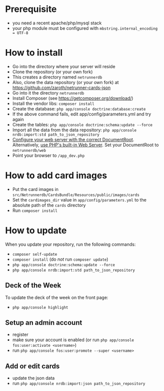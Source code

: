 # Prerequisite

- you need a recent apache/php/mysql stack
- your php module must be configured with `mbstring.internal_encoding = UTF-8`

# How to install

- Go into the directory where your server will reside
- Clone the repository (or your own fork)
- This creates a directory named `netrunnerdb`
- Also, clone the data repository (or your own fork) at https://github.com/zaroth/netrunner-cards-json
- Go into it the directory `netrunnerdb`
- Install Composer (see https://getcomposer.org/download/)
- Install the vendor libs: `composer install`
- Create the database: `php app/console doctrine:database:create`
- If the above command fails, edit app/config/parameters.yml and try again
- Create the tables: `php app/console doctrine:schema:update --force`
- Import all the data from the data repository: `php app/console nrdb:import:std path_to_json_repository`
- [Configure your web server with the correct DocumentRoot](http://symfony.com/doc/current/cookbook/configuration/web_server_configuration.html). Alternatively, [use PHP's built-in Web Server](http://symfony.com/doc/current/cookbook/web_server/built_in.html). Set your DocumentRoot to `netrunnerdb/web`
- Point your browser to `/app_dev.php`

# How to add card images

- Put the card images in `src/Netrunnerdb/CardsBundle/Resources/public/images/cards`
- Set the `cardimages_dir` value in `app/config/parameters.yml` to the absolute path of the `cards` directory
- Run `composer install`

# How to update

When you update your repository, run the following commands:

- `composer self-update`
- `composer install` (do *not* run `composer update`)
- `php app/console doctrine:schema:update --force`
- `php app/console nrdb:import:std path_to_json_repository`

## Deck of the Week

To update the deck of the week on the front page:

- `php app/console highlight` 

## Setup an admin account

- register
- make sure your account is enabled (or run `php app/console fos:user:activate <username>`)
- run `php app/console fos:user:promote --super <username>`

## Add or edit cards

- update the json data
- run `php app/console nrdb:import:json path_to_json_repository`
